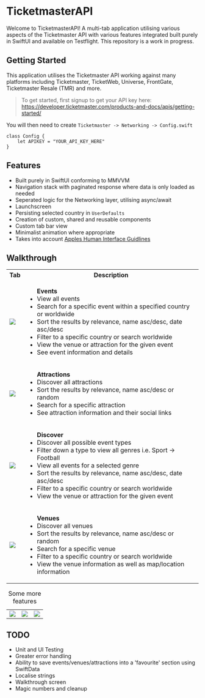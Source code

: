 # TicketmasterAPI
Welcome to TicketmasterAPI! A multi-tab application utilising various aspects of the Ticketmaster API with various features integrated built purely in SwiftUI and available on Testflight. This repository is a work in progress. 

## Getting Started

This application utilises the Ticketmaster API working against many platforms including Ticketmaster, TicketWeb, Universe, FrontGate, Ticketmaster Resale (TMR) and more. 

> To get started, first signup to get your API key here:
https://developer.ticketmaster.com/products-and-docs/apis/getting-started/

You will then need to create `Ticketmaster -> Networking -> Config.swift`
```  
class Config {
    let APIKEY = "YOUR_API_KEY_HERE"
} 
```

## Features
- Built purely in SwiftUI conforming to MMVVM
- Navigation stack with paginated response where data is only loaded as needed
- Seperated logic for the Networking layer, utilising async/await
- Launchscreen
- Persisting selected country in `UserDefaults`
- Creation of custom, shared and reusable components
- Custom tab bar view
- Minimalist animation where appropriate 
- Takes into account [Apples Human Interface Guidlines]([/guides/content/editing-an-existing-page#modifying-front-matter](https://developer.apple.com/design/human-interface-guidelines))


## Walkthrough
<table>
    <tr>
        <th>Tab</th>
        <th>Description</th>
    </tr>
    <tr>
        <td><img src="https://github.com/noumaaaan/TicketmasterAPI/assets/43879032/8eb00d2f-34fa-4303-8c4c-4a6ffb2d9784"></td>
        <td><ul>
            <strong>Events</strong>
            <li>View all events </li>
            <li>Search for a specific event within a specified country or worldwide</li>
            <li>Sort the results by relevance, name asc/desc, date asc/desc</li>
            <li>Filter to a specific country or search worldwide</li>
            <li>View the venue or attraction for the given event</li>
            <li>See event information and details</li>
        </ul></td>
    </tr>
        <tr>          
        <td><img src="https://github.com/noumaaaan/TicketmasterAPI/assets/43879032/c9ae6f2a-1403-4649-bc77-5a8bd4c2e185"></td>
        <td><ul>
            <strong>Attractions</strong>
            <li>Discover all attractions</li>
            <li>Sort the results by relevance, name asc/desc or random</li>
            <li>Search for a specific attraction</li>
            <li>See attraction information and their social links</li>
        </ul></td>
    </tr>
        <tr>
        <td><img src="https://github.com/noumaaaan/TicketmasterAPI/assets/43879032/bac6f1c0-75b7-4d0c-a8cc-e20776a64bd6"></td>
        <td><ul>
            <strong>Discover</strong>
            <li>Discover all possible event types </li>
            <li>Filter down a type to view all genres i.e. Sport -> Football</li>
            <li>View all events for a selected genre</li>
            <li>Sort the results by relevance, name asc/desc, date asc/desc</li>
            <li>Filter to a specific country or search worldwide</li>
            <li>View the venue or attraction for the given event</li>
        </ul></td>
    </tr>
        <tr>
        <td><img src="https://github.com/noumaaaan/TicketmasterAPI/assets/43879032/83ab5c21-d1e9-489d-b1ff-94c518cce2f1"></td>
        <td><ul>
            <strong>Venues</strong>
            <li>Discover all venues </li>
            <li>Sort the results by relevance, name asc/desc or random</li>
            <li>Search for a specific venue</li>
            <li>Filter to a specific country or search worldwide</li>
            <li>View the venue information as well as map/location information</li>
        </ul></td>
    </tr>
</table>

<table>
  <caption>
    Some more features
  </caption>
  <tbody>
    <tr>
      <td><img src="https://github.com/noumaaaan/TicketmasterAPI/assets/43879032/efa556b3-1979-4a21-8e30-6d3a8a9fa468"></td>
      <td><img src="https://github.com/noumaaaan/TicketmasterAPI/assets/43879032/413135d1-bb77-40ec-8f61-2f5cc93a070b"></td>
      <td><img src="https://github.com/noumaaaan/TicketmasterAPI/assets/43879032/b83f9506-9c49-4a14-93d7-a45558e42c6e"></td>
    </tr>
  </tbody>
</table>


## TODO
- Unit and UI Testing
- Greater error handling
- Ability to save events/venues/attractions into a 'favourite' section using SwiftData
- Localise strings
- Walkthrough screen
- Magic numbers and cleanup
